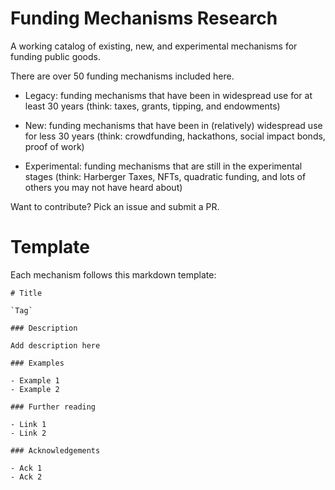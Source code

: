 # Funding Mechanisms Research

A working catalog of existing, new, and experimental mechanisms for funding public goods.

There are over 50 funding mechanisms included here.

- Legacy: funding mechanisms that have been in widespread use for at least 30 years (think: taxes, grants, tipping, and endowments)

- New: funding mechanisms that have been in (relatively) widespread use for less 30 years (think: crowdfunding, hackathons, social impact bonds, proof of work)


- Experimental: funding mechanisms that are still in the experimental stages (think: Harberger Taxes, NFTs, quadratic funding, and lots of others you may not have heard about)

Want to contribute? Pick an issue and submit a PR.

# Template
Each mechanism follows this markdown template:

```
# Title

`Tag` 

### Description

Add description here

### Examples

- Example 1
- Example 2

### Further reading

- Link 1
- Link 2

### Acknowledgements

- Ack 1
- Ack 2
```
